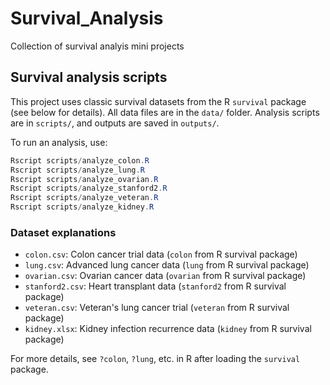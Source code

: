 # Survival_Analysis
Collection of survival analyis mini projects
## Survival analysis scripts

This project uses classic survival datasets from the R `survival` package (see below for details). All data files are in the `data/` folder. Analysis scripts are in `scripts/`, and outputs are saved in `outputs/`.

To run an analysis, use:
```powershell
Rscript scripts/analyze_colon.R
Rscript scripts/analyze_lung.R
Rscript scripts/analyze_ovarian.R
Rscript scripts/analyze_stanford2.R
Rscript scripts/analyze_veteran.R
Rscript scripts/analyze_kidney.R
```

### Dataset explanations
- `colon.csv`: Colon cancer trial data (`colon` from R survival package)
- `lung.csv`: Advanced lung cancer data (`lung` from R survival package)
- `ovarian.csv`: Ovarian cancer data (`ovarian` from R survival package)
- `stanford2.csv`: Heart transplant data (`stanford2` from R survival package)
- `veteran.csv`: Veteran's lung cancer trial (`veteran` from R survival package)
- `kidney.xlsx`: Kidney infection recurrence data (`kidney` from R survival package)

For more details, see `?colon`, `?lung`, etc. in R after loading the `survival` package.
